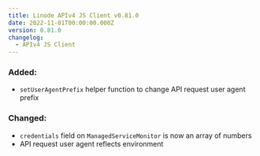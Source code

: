 ```yaml
---
title: Linode APIv4 JS Client v0.81.0
date: 2022-11-01T00:00:00.000Z
version: 0.81.0
changelog:
  - APIv4 JS Client
---
```


### Added:
- `setUserAgentPrefix` helper function to change API request user agent prefix

### Changed:
- `credentials` field on `ManagedServiceMonitor` is now an array of numbers
- API request user agent reflects environment
